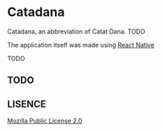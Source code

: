 # Catadana

Catadana, an abbreviation of Catat Dana. TODO

The application itself was made using [React Native](https://facebook.github.io/react-native/)

TODO

## TODO

## LISENCE

[Mozilla Public License 2.0](LICENSE.txt)